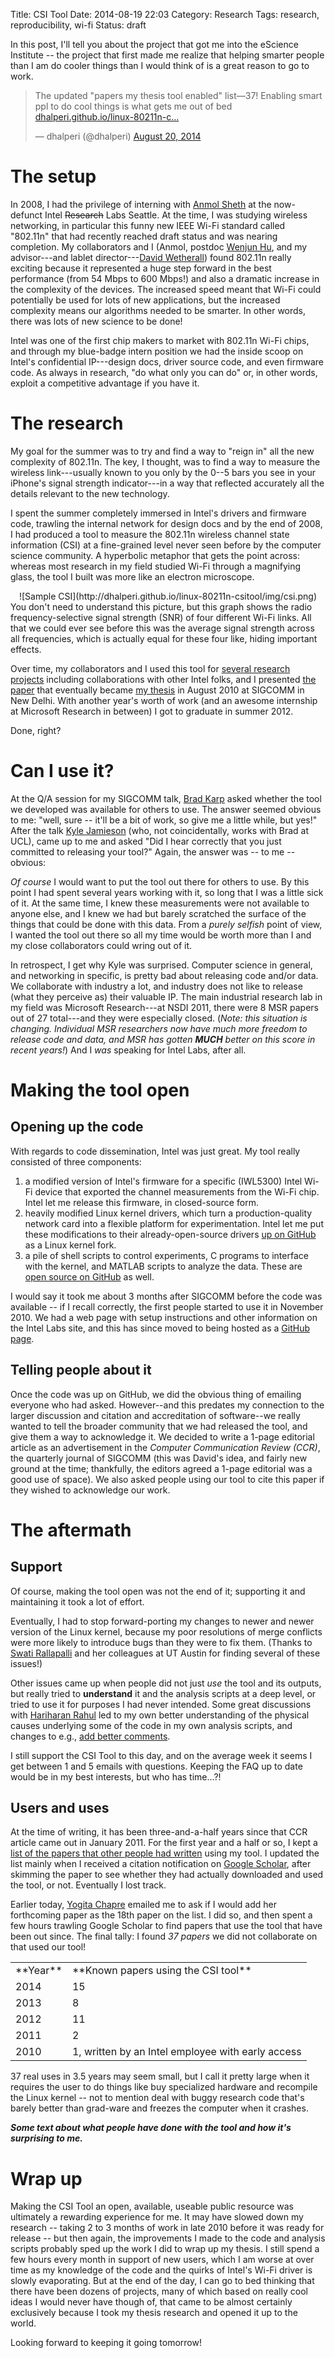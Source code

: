 Title: CSI Tool
Date: 2014-08-19 22:03
Category: Research
Tags: research, reproducibility, wi-fi
Status: draft

In this post, I'll tell you about the project that got me into the eScience Institute -- the project that first made me realize that helping smarter people than I am do cooler things than I would think of is a great reason to go to work.

<blockquote class="twitter-tweet" lang="en"><p>The updated &quot;papers my thesis tool enabled&quot; list—37! Enabling smart ppl to do cool things is what gets me out of bed <a href="http://dhalperi.github.io/linux-80211n-csitool/#external">dhalperi.github.io/linux-80211n-c...</a></p>&mdash; dhalperi (@dhalperi) <a href="https://twitter.com/dhalperi/statuses/501955931887112192">August 20, 2014</a></blockquote>
<script async src="//platform.twitter.com/widgets.js" charset="utf-8"></script>

# The setup
In 2008, I had the privilege of interning with [Anmol Sheth](http://r.halper.in/coauth/anmol) at the now-defunct Intel <strike>Research</strike> Labs Seattle. At the time, I was studying wireless networking, in particular this funny new IEEE Wi-Fi standard called "802.11n" that had recently reached draft status and was nearing completion. My collaborators and I (Anmol, postdoc [Wenjun Hu](http://r.halper.in/coauth/wenjun), and my advisor---and lablet director---[David Wetherall](http://r.halper.in/coauth/djw)) found 802.11n really exciting because it represented a huge step forward in the best performance (from 54 Mbps to 600 Mbps!) and also a dramatic increase in the complexity of the devices. The increased speed meant that Wi-Fi could potentially be used for lots of new applications, but the increased complexity means our algorithms needed to be smarter. In other words, there was lots of new science to be done!

Intel was one of the first chip makers to market with 802.11n Wi-Fi chips, and through my blue-badge intern position we had the inside scoop on Intel's confidential IP---design docs, driver source code, and even firmware code. As always in research, "do what only you can do" or, in other words, exploit a competitive advantage if you have it.

# The research
My goal for the summer was to try and find a way to "reign in" all the new complexity of 802.11n. The key, I thought, was to find a way to measure the wireless link---usually known to you only by the 0--5 bars you see in your iPhone's signal strength indicator---in a way that reflected accurately all the details relevant to the new technology.

I spent the summer completely immersed in Intel's drivers and firmware code, trawling the internal network for design docs and by the end of 2008, I had produced a tool to measure the 802.11n wireless channel state information (CSI) at a fine-grained level never seen before by the computer science community. A hyperbolic metaphor that gets the point across: whereas most research in my field studied Wi-Fi through a magnifying glass, the tool I built was more like an electron microscope.

<center>
![Sample CSI](http://dhalperi.github.io/linux-80211n-csitool/img/csi.png)
</center>
You don't need to understand this picture, but this graph shows the radio frequency-selective signal strength (SNR) of four different Wi-Fi links. All that we could ever see before this was the average signal strength across all frequencies, which is actually equal for these four like, hiding important effects.

Over time, my collaborators and I used this tool for [several research projects](http://dhalperi.github.io/linux-80211n-csitool/#publications) including collaborations with other Intel folks, and I presented [the paper](http://r.halper.in/paper/effective_snr_sigcomm10) that eventually became [my thesis](http://r.halper.in/paper/halperin_thesis) in August 2010 at SIGCOMM in New Delhi. With another year's worth of work (and an awesome internship at Microsoft Research in between) I got to graduate in summer 2012.

Done, right?

# Can I use it?
At the Q/A session for my SIGCOMM talk, [Brad Karp](http://www0.cs.ucl.ac.uk/staff/b.karp/) asked whether the tool we developed was available for others to use. The answer seemed obvious to me: "well, sure -- it'll be a bit of work, so give me a little while, but yes!" After the talk [Kyle Jamieson](http://www0.cs.ucl.ac.uk/staff/k.jamieson/) (who, not coincidentally, works with Brad at UCL), came up to me and asked "Did I hear correctly that you just committed to releasing your tool?" Again, the answer was -- to me -- obvious:

*Of course* I would want to put the tool out there for others to use. By this point I had spent several years working with it, so long that I was a little sick of it. At the same time, I knew these measurements were not available to anyone else, and I knew we had but barely scratched the surface of the things that could be done with this data. From a *purely selfish* point of view, I wanted the tool out there so all my time would be worth more than I and my close collaborators could wring out of it.

In retrospect, I get why Kyle was surprised. Computer science in general, and networking in specific, is pretty bad about releasing code and/or data. We collaborate with industry a lot, and industry does not like to release (what they perceive as) their valuable IP. The main industrial research lab in my field was Microsoft Research---at NSDI 2011, there were 8 MSR papers out of 27 total---and they were especially closed. (*Note: this situation is changing. Individual MSR researchers now have much more freedom to release code and data, and MSR has gotten **MUCH** better on this score in recent years!*) And I *was* speaking for Intel Labs, after all.


# Making the tool open

## Opening up the code
With regards to code dissemination, Intel was just great. My tool really consisted of three components:

1. a modified version of Intel's firmware for a specific (IWL5300) Intel Wi-Fi device that exported the channel measurements from the Wi-Fi chip. Intel let me release this firmware, in closed-source form.
2. heavily modified Linux kernel drivers, which turn a production-quality network card into a flexible platform for experimentation. Intel let me put these modifications to their already-open-source drivers [up on GitHub](https://github.com/dhalperi/linux-80211n-csitool) as a Linux kernel fork.
3. a pile of shell scripts to control experiments, C programs to interface with the kernel, and MATLAB scripts to analyze the data. These are [open source on GitHub](https://github.com/dhalperi/linux-80211n-csitool-supplementary) as well.

I would say it took me about 3 months after SIGCOMM before the code was available -- if I recall correctly, the first people started to use it in November 2010. We had a web page with setup instructions and other information on the Intel Labs site, and this has since moved to being hosted as a [GitHub page](https://dhalperi.github.com/linux-80211n-csitool).

## Telling people about it
Once the code was up on GitHub, we did the obvious thing of emailing everyone who had asked. However--and this predates my connection to the larger discussion and citation and accreditation of software--we really wanted to tell the broader community that we had released the tool, and give them a way to acknowledge it. We decided to write a 1-page editorial article as an advertisement in the *Computer Communication Review (CCR)*, the quarterly journal of SIGCOMM (this was David's idea, and fairly new ground at the time; thankfully, the editors agreed a 1-page editorial was a good use of space). We also asked people using our tool to cite this paper if they wished to acknowledge our work.

# The aftermath
## Support
Of course, making the tool open was not the end of it; supporting it and maintaining it took a lot of effort.

Eventually, I had to stop forward-porting my changes to newer and newer version of the Linux kernel, because my poor resolutions of merge conflicts were more likely to introduce bugs than they were to fix them. (Thanks to [Swati Rallapalli](http://www.cs.utexas.edu/~swati/) and her colleagues at UT Austin for finding several of these issues!)

Other issues came up when people did not just *use* the tool and its outputs, but really tried to **understand** it and the analysis scripts at a deep level, or tried to use it for purposes I had never intended. Some great discussions with [Hariharan Rahul](http://people.csail.mit.edu/rahul/) led to my own better understanding of the physical causes underlying some of the code in my own analysis scripts, and changes to e.g., [add better comments](https://github.com/dhalperi/linux-80211n-csitool-supplementary/commit/284137ebd31ac616689dc42f26798a6e38af90d4).

I still support the CSI Tool to this day, and on the average week it seems I get between 1 and 5 emails with questions. Keeping the FAQ up to date would be in my best interests, but who has time...?!

## Users and uses
At the time of writing, it has been three-and-a-half years since that CCR article came out in January 2011. For the first year and a half or so, I kept a [list of the papers that other people had written](http://dhalperi.github.io/linux-80211n-csitool/#external) using my tool. I updated the list mainly when I received a citation notification on [Google Scholar](http://scholar.google.com/citations?view_op=view_citation&hl=en&citation_for_view=C6k0OjMAAAAJ:zYLM7Y9cAGgC), after skimming the paper to see whether they had actually downloaded and used the tool, or not. Eventually I lost track.

Earlier today, [Yogita Chapre](http://www.cse.unsw.com/db/staff/staff_details.php?ID=yogitac) emailed me to ask if I would add her forthcoming paper as the 18th paper on the list. I did so, and then spent a few hours trawling Google Scholar to find papers that use the tool that have been out since. The final tally: I found *37 papers* we did not collaborate on that used our tool!

<center>
<table>
<tr><td>**Year**</td><td>**Known papers using the CSI tool**</td></tr>
<tr><td>2014</td><td>15</td></tr>
<tr><td>2013</td><td>8</td></tr>
<tr><td>2012</td><td>11</td></tr>
<tr><td>2011</td><td>2</td></tr>
<tr><td>2010</td><td>1, written by an Intel employee with early access</td></tr>
</table>
</center>

37 real uses in 3.5 years may seem small, but I call it pretty large when it requires the user to do things like buy specialized hardware and recompile the Linux kernel -- not to mention deal with buggy research code that's barely better than grad-ware and freezes the computer when it crashes.

_**Some text about what people have done with the tool and how it's surprising to me.**_
# Wrap up
Making the CSI Tool an open, available, useable public resource was ultimately a rewarding experience for me. It may have slowed down my research -- taking 2 to 3 months of work in late 2010 before it was ready for release -- but then again, the improvements I made to the code and analysis scripts probably sped up the work I did to wrap up my thesis. I still spend a few hours every month in support of new users, which I am worse at over time as my knowledge of the code and the quirks of Intel's Wi-Fi driver is slowly evaporating. But at the end of the day, I can go to bed thinking that there have been dozens of projects, many of which based on really cool ideas I would never have though of, that came to be almost certainly exclusively because I took my thesis research and opened it up to the world.

Looking forward to keeping it going tomorrow!